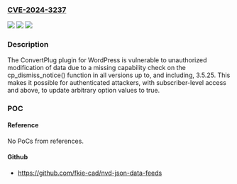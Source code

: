 ### [CVE-2024-3237](https://cve.mitre.org/cgi-bin/cvename.cgi?name=CVE-2024-3237)
![](https://img.shields.io/static/v1?label=Product&message=ConvertPlug&color=blue)
![](https://img.shields.io/static/v1?label=Version&message=*%3C%3D%203.5.25%20&color=brighgreen)
![](https://img.shields.io/static/v1?label=Vulnerability&message=CWE-862%20Missing%20Authorization&color=brighgreen)

### Description

The ConvertPlug plugin for WordPress is vulnerable to unauthorized modification of data due to a missing capability check on the cp_dismiss_notice() function in all versions up to, and including, 3.5.25. This makes it possible for authenticated attackers, with subscriber-level access and above, to update arbitrary option values to true.

### POC

#### Reference
No PoCs from references.

#### Github
- https://github.com/fkie-cad/nvd-json-data-feeds

